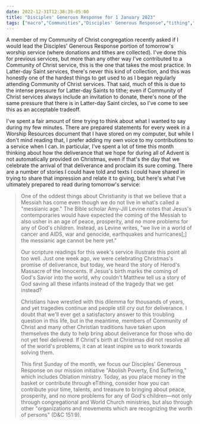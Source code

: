 ```yaml
---
date: 2022-12-31T12:38:39-05:00
title: "Disciples' Generous Response for 1 January 2023"
tags: ["macro","Communities","Disciples' Generous Response","tithing","Advent","Christmas","deliverance","Amy-Jill Levine","premillennialism","Massacre of the Innocents"]
---
```

A member of my Community of Christ congregation recently asked if I would lead the Disciples' Generous Response portion of tomorrow's worship service (where donations and tithes are collected). I've done this for previous services, but more than any other way I've contributed to a Community of Christ service, this is the one that takes the most practice. In Latter-day Saint services, there's never this kind of collection, and this was honestly one of the hardest things to get used to as I began regularly attending Community of Christ services. That said, much of this is due to the intense pressure for Latter-day Saints to tithe; even if Community of Christ services always include an invitation to donate, there's none of the same pressure that there is in Latter-day Saint circles, so I've come to see this as an acceptable tradeoff. 

I've spent a fair amount of time trying to think about what I wanted to say during my few minutes. There are prepared statements for every week in a Worship Resources document that I have stored on my computer, but while I don't mind reading that, I prefer adding my own voice to my contributions to a service when I can. In particular, I've spent a lot of time this month thinking about how the deliverance that we hope for during all of Advent is not automatically provided on Christmas, even if that's the day that we celebrate the arrival of that deliverance and proclaim its sure coming. There are a number of stories I could have told and texts I could have shared in trying to share that impression and relate it to giving, but here's what I've ultimately prepared to read during tomorrow's service: 

> One of the oddest things about Christianity is that we believe that a Messiah has come even though we do not live in what's called a "messianic age." The Bible scholar Amy-Jill Levine notes that Jesus's contemporaries would have expected the coming of the Messiah to also usher in an age of peace, prosperity, and no more problems for any of God's children. Instead, as Levine writes, "we live in a world of cancer and AIDS, war and genocide, earthquakes and hurricanes[;] the messianic age cannot be here yet." 
> 
> Our scripture readings for this week's service illustrate this point all too well. Just one week ago, we were celebrating Christmas's promise of deliverance, but today, we heard the story of Herod's Massacre of the Innocents. If Jesus's birth marks the coming of God's Savior into the world, why couldn't Matthew tell us a story of God saving all these infants instead of the tragedy that we get instead? 
> 
> Christians have wrestled with this dilemma for thousands of years, and yet tragedies continue and people still cry out for deliverance. I doubt that we'll ever get a satisfactory answer to this troubling question in this life, but in the meantime, members of Community of Christ and many other Christian traditions have taken upon themselves the duty to help bring about deliverance for those who do not yet feel delivered. If Christ's birth at Christmas did not resolve all of the world's problems, it can at least inspire us to work towards solving them.
> 
>    This first Sunday of the month, we focus our Disciples' Generous Response on our mission initiative "Abolish Poverty, End Suffering," which includes Oblation ministry. Today, as you place money in the basket or contribute through eTithing, consider how you can contribute your time, talents, and treasure to bringing about peace, prosperity, and no more problems for any of God's children—not only through congregational and World Church ministries, but also through other "organizations and movements which are recognizing the worth of persons" (D&C 151:9).